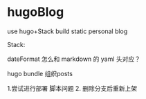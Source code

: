# hugoBlog
use hugo+Stack
build static personal blog



Stack:

dateFormat 怎么和 markdown 的 yaml 头对应？



hugo bundle 组织posts





1.尝试进行部署 脚本问题
2. 删除分支后重新上架